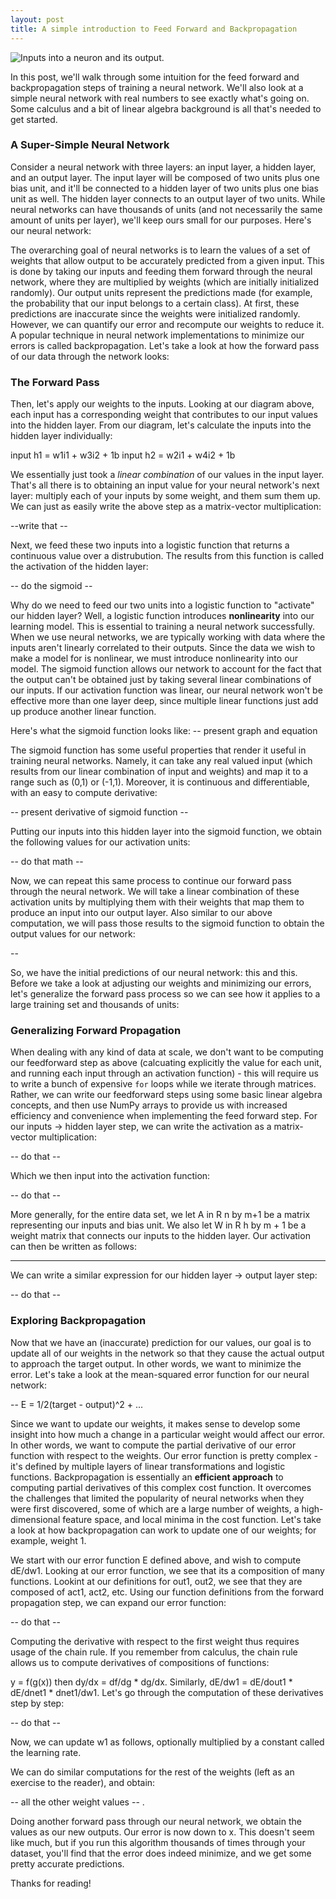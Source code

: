 ```yaml
---
layout: post
title: A simple introduction to Feed Forward and Backpropagation
---
```

![Inputs into a neuron and its output.](http://deeplearning.stanford.edu/wiki/images/thumb/8/85/STL_Logistic_Classifier.png/380px-STL_Logistic_Classifier.png "Inputs into a neuron and its output.")

In this post, we'll walk through some intuition for the feed forward and backpropagation steps of training a neural network. We'll also look at a simple neural network with real numbers to see exactly what's going on. Some calculus and a bit of linear algebra background is all that's needed to get started. 

### A Super-Simple Neural Network

Consider a neural network with three layers: an input layer, a hidden layer, and an output layer. The input layer will be composed of two units plus one bias unit, and it'll be connected to a hidden layer of two units plus one bias unit as well. The hidden layer connects to an output layer of two units. While neural networks can have thousands of units (and not necessarily the same amount of units per layer), we'll keep ours small for our purposes. Here's our neural network:

The overarching goal of neural networks is to learn the values of a set of weights that allow output to be accurately predicted from a given input. This is done by taking our inputs and feeding them forward through the neural network, where they are multiplied by weights (which are initially initialized randomly). Our output units represent the predictions made (for example, the probability that our input belongs to a certain class). At first, these predictions are inaccurate since the weights were initialized randomly. However, we can quantify our error and recompute our weights to reduce it. A popular technique in neural network implementations to minimize our errors is called backpropagation. Let's take a look at how the forward pass of our data through the network looks: 

### The Forward Pass

Then, let's apply our weights to the inputs. Looking at our diagram above, each input has a corresponding weight that contributes to our input values into the hidden layer. From our diagram, let's calculate the inputs into the hidden layer individually:

input h1 = w1i1 + w3i2 + 1b
input h2 = w2i1 + w4i2 + 1b 

We essentially just took a *linear combination* of our values in the input layer. That's all there is to obtaining an input value for your neural network's next layer: multiply each of your inputs by some weight, and them sum them up. We can just as easily write the above step as a matrix-vector multiplication:

--write that --

Next, we feed these two inputs into a logistic function that returns a continuous value over a distrubution. The results from this function is called the activation of the hidden layer:

-- do the sigmoid --

Why do we need to feed our two units into a logistic function to "activate" our hidden layer? Well, a logistic function introduces **nonlinearity** into our learning model. This is essential to training a neural network successfully. When we use neural networks, we are typically working with data where the inputs aren't linearly correlated to their outputs. Since the data we wish to make a model for is nonlinear, we must introduce nonlinearity into our model. The sigmoid function allows our network to account for the fact that the output can't be obtained just by taking several linear combinations of our inputs. If our activation function was linear, our neural network won't be effective more than one layer deep, since multiple linear functions just add up produce another linear function. 

Here's what the sigmoid function looks like:
-- present graph and equation

The sigmoid function has some useful properties that render it useful in training neural networks. Namely, it can take any real valued input (which results from our linear combination of input and weights) and map it to a range such as (0,1) or (-1,1). Moreover, it is continuous and differentiable, with an easy to compute derivative: 

-- present derivative of sigmoid function --

Putting our inputs into this hidden layer into the sigmoid function, we obtain the following values for our activation units:

-- do that math --

Now, we can repeat this same process to continue our forward pass through the neural network. We will take a linear combination of these activation units by multiplying them with their weights that map them to produce an input into our output layer. Also similar to our above computation, we will pass those results to the sigmoid function to obtain the output values for our network:

-- 

So, we have the initial predictions of our neural network: this and this. Before we take a look at adjusting our weights and minimizing our errors, let's generalize the forward pass process so we can see how it applies to a large training set and thousands of units: 

### Generalizing Forward Propagation

When dealing with any kind of data at scale, we don't want to be computing our feedforward step as above (calcuating explicitly the value for each unit, and running each input through an activation function) - this will require us to write a bunch of expensive `for` loops while we iterate through matrices. Rather, we can write our feedforward steps using some basic linear algebra concepts, and then use NumPy arrays to provide us with increased efficiency and convenience when implementing the feed forward step. For our inputs -> hidden layer step, we can write the activation as a matrix-vector multiplication:

-- do that --

Which we then input into the activation function:

-- do that --

More generally, for the entire data set, we let A in R n by m+1 be a matrix representing our inputs and bias unit. We also let W in R h by m + 1 be a weight matrix that connects our inputs to the hidden layer. Our activation can then be written as follows: 

-- --- 

We can write a similar expression for our hidden layer -> output layer step:

-- do that --

### Exploring Backpropagation

Now that we have an (inaccurate) prediction for our values, our goal is to update all of our weights in the network so that they cause the actual output to approach the target output. In other words, we want to minimize the error. Let's take a look at the mean-squared error function for our neural network: 

-- E = 1/2(target - output)^2 + ...

Since we want to update our weights, it makes sense to develop some insight into how much a change in a particular weight would affect our error. In other words, we want to compute the partial derivative of our error function with respect to the weights. Our error function is pretty complex - it's defined by multiple layers of linear transformations and logistic functions. Backpropagation is essentially an **efficient approach** to computing partial derivatives of this complex cost function. It overcomes the challenges that limited the popularity of neural networks when they were first discovered, some of which are a large number of weights, a high-dimensional feature space, and local minima in the cost function. Let's take a look at how backpropagation can work to update one of our weights; for example, weight 1. 

We start with our error function E defined above, and wish to compute dE/dw1. Looking at our error function, we see that its a composition of many functions. Lookint at our definitions for out1, out2, we see that they are composed of act1, act2, etc. Using our function definitions from the forward propagation step, we can expand our error function:

-- do that --

Computing the derivative with respect to the first weight thus requires usage of the chain rule. If you remember from calculus, the chain rule allows us to compute derivatives of compositions of functions: 

y = f(g(x)) then dy/dx = df/dg * dg/dx. Similarly, dE/dw1 = dE/dout1 * dE/dnet1 * dnet1/dw1. Let's go through the computation of these derivatives step by step: 

-- do that -- 

Now, we can update w1 as follows, optionally multiplied by a constant called the learning rate. 

We can do similar computations for the rest of the weights (left as an exercise to the reader), and obtain: 

-- all the other weight values -- .

Doing another forward pass through our neural network, we obtain the values as our new outputs. Our error is now down to x. This doesn't seem like much, but if you run this algorithm thousands of times through your dataset, you'll find that the error does indeed minimize, and we get some pretty accurate predictions. 

Thanks for reading!








